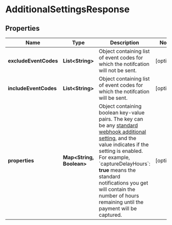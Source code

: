 

# AdditionalSettingsResponse


## Properties

Name | Type | Description | Notes
------------ | ------------- | ------------- | -------------
**excludeEventCodes** | **List&lt;String&gt;** | Object containing list of event codes for which the notifcation will not be sent.  |  [optional]
**includeEventCodes** | **List&lt;String&gt;** | Object containing list of event codes for which the notifcation will be sent.  |  [optional]
**properties** | **Map&lt;String, Boolean&gt;** | Object containing boolean key-value pairs. The key can be any [standard webhook additional setting](https://docs.adyen.com/development-resources/webhooks/additional-settings), and the value indicates if the setting is enabled. For example, &#x60;captureDelayHours&#x60;: **true** means the standard notifications you get will contain the number of hours remaining until the payment will be captured. |  [optional]



